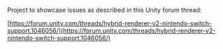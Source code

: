 Project to showcase issues as described in this Unity forum thread:

[https://forum.unity.com/threads/hybrid-renderer-v2-nintendo-switch-support.1046056/](https://forum.unity.com/threads/hybrid-renderer-v2-nintendo-switch-support.1046056/)